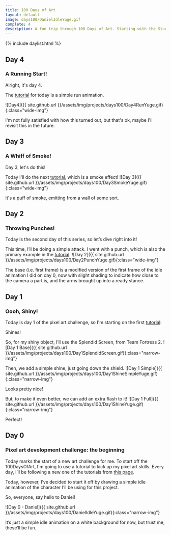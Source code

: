 ```yaml
---
title: 100 Days of Art
layout: default
image: days100/DanielIdleYuge.gif
complete: 4
description: A fun trip through 100 Days of Art. Starting with the Studio Mini Boss Pixel Art Tutorials
---
```


{% include daylist.html %}

## Day 4
### A Running Start!
Alright, it's day 4.

The [tutorial](http://blog.studiominiboss.com/pixelart) for today is a simple run animation.

![Day4]({{ site.github.url }}/assets/img/projects/days100/Day4RunYuge.gif){:class="wide-img"}

I'm not fully satisfied with how this turned out, but that's ok, maybe I'll revisit this in the future.

## Day 3
### A Whiff of Smoke!
Day 3, let's do this!

Today I'll do the next [tutorial](http://blog.studiominiboss.com/pixelart), which is a smoke effect!
![Day 3]({{ site.github.url }}/assets/img/projects/days100/Day3SmokeYuge.gif){:class="wide-img"}

It's a puff of smoke, emitting from a wall of some sort.

## Day 2
### Throwing Punches!
Today is the second day of this series, so let’s dive right into it!

This time, I’ll be doing a simple attack. I went with a punch, which is also the primary example in the [tutorial](http://blog.studiominiboss.com/pixelart).
![Day 2]({{ site.github.url }}/assets/img/projects/days100/Day2PunchYuge.gif){:class="wide-img"}

The base (i.e. first frame) is a modified version of the first frame of the idle animation I did on day 0, now with slight shading to indicate how close to the camera a part is, and the arms brought up into a ready stance.


## Day 1
### Oooh, Shiny!
Today is day 1 of the pixel art challenge, so I'm starting on the first [tutorial](http://blog.studiominiboss.com/pixelart):

Shines!

So, for my shiny object, I’ll use the Splendid Screen, from Team Fortress 2.
![Day 1 Base]({{ site.github.url }}/assets/img/projects/days100/Day1SplendidScreen.gif){:class="narrow-img"}

Then, we add a simple shine, just going down the shield.
![Day 1 Simple]({{ site.github.url }}/assets/img/projects/days100/Day1ShineSimpleYuge.gif){:class="narrow-img"}

Looks pretty nice!

But, to make it even better, we can add an extra flash to it!
![Day 1 Full]({{ site.github.url }}/assets/img/projects/days100/Day1ShineYuge.gif){:class="narrow-img"}

Perfect!


## Day 0
### Pixel art development challenge: the beginning

Today marks the start of a new art challenge for me. To start off the 100DaysOfArt, I'm going to use a tutorial to kick up my pixel art skills. Every day, I’ll be following a new one of the tutorials from [this page](http://blog.studiominiboss.com/pixelart).

Today, however, I’ve decided to start it off by drawing a simple idle animation of the character I’ll be using for this project.

So, everyone, say hello to Daniel!

![Day 0 - Daniel]({{ site.github.url }}/assets/img/projects/days100/DanielIdleYuge.gif){:class="narrow-img"}

It’s just a simple idle animation on a white background for now, but trust me, these’ll be fun.
